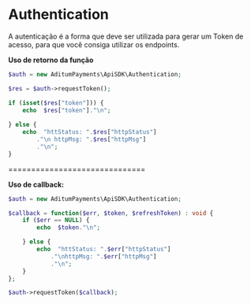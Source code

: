 # Authentication

A autenticação é a forma que deve ser utilizada para gerar um Token de acesso, para que você consiga utilizar os endpoints.

**Uso de retorno da função**
```php
$auth = new AditumPayments\ApiSDK\Authentication;

$res = $auth->requestToken();

if (isset($res["token"])) {
	echo  $res["token"]."\n";
	
} else {
	echo  "httStatus: ".$res["httpStatus"]
		."\n httpMsg: ".$res["httpMsg"]
		."\n";
}
```
==============================

**Uso de callback:**
```php
$auth = new AditumPayments\ApiSDK\Authentication;

$callback = function($err, $token, $refreshToken) : void {
	if ($err == NULL) {
		echo  $token."\n";

	} else {
		echo  "httStatus: ".$err["httpStatus"]
			."\nhttpMsg: ".$err["httpMsg"]
			."\n";
	}
};

$auth->requestToken($callback);
```
